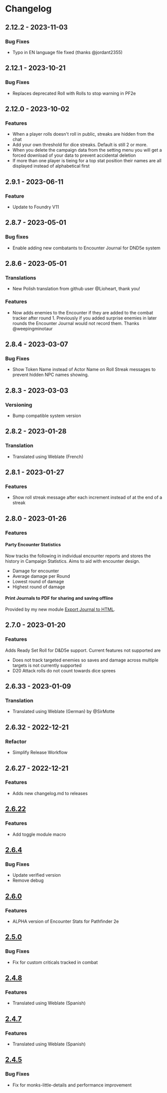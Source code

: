 # Changelog

## 2.12.2 - 2023-11-03

### Bug Fixes

- Typo in EN language file fixed (thanks @jordant2355)

## 2.12.1 - 2023-10-21

### Bug Fixes

- Replaces deprecated Roll with Rolls to stop warning in PF2e

## 2.12.0 - 2023-10-02

### Features

- When a player rolls doesn't roll in public, streaks are hidden from the chat
- Add your own threshold for dice streaks. Default is still 2 or more.
- When you delete the campaign data from the setting menu you will get a forced download of your data to prevent accidental deletion
- If more than one player is tieing for a top stat position their names are all displayed instead of alphabetical first

## 2.9.1 - 2023-06-11

### Feature

- Update to Foundry V11

## 2.8.7 - 2023-05-01

### Bug fixes

- Enable adding new combatants to Encounter Journal for DND5e system

## 2.8.6 - 2023-05-01

### Translations

- New Polish translation from github user @Lioheart, thank you!

### Features

- Now adds enemies to the Encounter if they are added to the combat tracker after round 1. Previously if you added surprise enemies in later rounds the Encounter Journal would not record them. Thanks @weepingminotaur

## 2.8.4 - 2023-03-07

### Bug Fixes

- Show Token Name instead of Actor Name on Roll Streak messages to prevent hidden NPC names showing.

## 2.8.3 - 2023-03-03

### Versioning

- Bump compatible system version

## 2.8.2 - 2023-01-28

### Translation

- Translated using Weblate (French)

## 2.8.1 - 2023-01-27

### Features

- Show roll streak message after each increment instead of at the end of a streak

## 2.8.0 - 2023-01-26

### Features

#### Party Encounter Statistics

Now tracks the following in individual encounter reports and stores the history in Campaign Statistics. Aims to aid with encounter design.

- Damage for encounter
- Average damage per Round
- Lowest round of damage
- Highest round of damage

#### Print Journals to PDF for sharing and saving offline

Provided by my new module [Export Journal to HTML](https://foundryvtt.com/packages/export-journal-html).

## 2.7.0 - 2023-01-20

### Features

Adds Ready Set Roll for D&D5e support. Current features not supported are

- Does not track targeted enemies so saves and damage across multiple targets is not currently supported
- D20 Attack rolls do not count towards dice sprees

## 2.6.33 - 2023-01-09

### Translation

- Translated using Weblate (German) by @SirMotte

## 2.6.32 - 2022-12-21

### Refactor

- Simplify Release Workflow

## 2.6.27 - 2022-12-21

### Features

- Adds new changelog.md to releases

## [2.6.22](https://github.com/johnnolan/encounter-stats/releases/tag/2.6.22)

### Features

- Add toggle module macro

## [2.6.4](https://github.com/johnnolan/encounter-stats/releases/tag/2.6.4)

### Bug Fixes

- Update verified version
- Remove debug

## [2.6.0](https://github.com/johnnolan/encounter-stats/releases/tag/2.6.0)

### Features

- ALPHA version of Encounter Stats for Pathfinder 2e

## [2.5.0](https://github.com/johnnolan/encounter-stats/releases/tag/2.5.0)

### Bug Fixes

- Fix for custom criticals tracked in combat

## [2.4.8](https://github.com/johnnolan/encounter-stats/releases/tag/2.4.8)

### Features

- Translated using Weblate (Spanish)

## [2.4.7](https://github.com/johnnolan/encounter-stats/releases/tag/2.4.7)

### Features

- Translated using Weblate (Spanish)

## [2.4.5](https://github.com/johnnolan/encounter-stats/releases/tag/2.4.5)

### Bug Fixes

- Fix for monks-little-details and performance improvement
